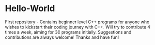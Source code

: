 # Hello-World
First repository - 
Contains beginner level C++ programs for anyone who wishes to kickstart their coding journey with C++.
Will try to contribute 4 times a week, aiming for 30 programs initially.
Suggestions and contributions are always welcome!
Thanks and have fun!
